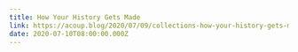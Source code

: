 ```yaml
---
title: How Your History Gets Made
link: https://acoup.blog/2020/07/09/collections-how-your-history-gets-made/
date: 2020-07-10T08:00:00.000Z
---
```

